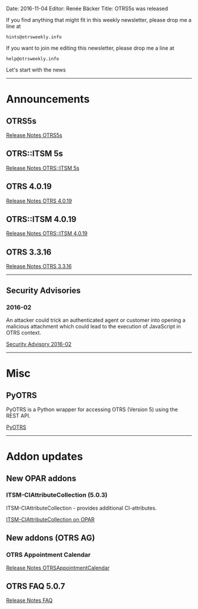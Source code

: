 Date: 2016-11-04
Editor: Renée Bäcker
Title: OTRS5s was released


If you find anything that
might fit in this weekly newsletter, please drop me a line at

`hints@otrsweekly.info`

If you want to join me editing this newsletter, please drop me a line at

`help@otrsweekly.info`

Let's start with the news

<hr>

# Announcements

## OTRS5s

[Release Notes OTRS5s](https://www.otrs.com/release-notes-otrs-5s/)

## OTRS::ITSM 5s

[Release Notes OTRS::ITSM 5s](https://www.otrs.com/release-notes-otrsitsm-module-5s/)

## OTRS 4.0.19

[Release Notes OTRS 4.0.19](https://www.otrs.com/release-notes-otrs-4-patch-level-19/)

## OTRS::ITSM 4.0.19

[Release Notes OTRS::ITSM 4.0.19](https://www.otrs.com/release-notes-otrsitsm-module-4-patch-level-19/)

## OTRS 3.3.16

[Release Notes OTRS 3.3.16](https://www.otrs.com/release-notes-otrs-3-3-16/)

<hr>

## Security Advisories

### 2016-02

An attacker could trick an authenticated agent or customer into opening a malicious attachment which could lead to the execution of JavaScript in OTRS context.

[Security Advisory 2016-02](https://www.otrs.com/security-advisory-2016-02-security-update-otrs/)

<hr>

# Misc

## PyOTRS

PyOTRS is a Python wrapper for accessing OTRS (Version 5) using the REST API.

[PyOTRS](https://gitlab.com/rhab/PyOTRS/)

<hr>

# Addon updates

## New OPAR addons

### ITSM-CIAttributeCollection (5.0.3)

ITSM-CIAttributeCollection - provides additional CI-attributes.

[ITSM-CIAttributeCollection on OPAR](http://opar.perl-services.de/dist/ITSM-CIAttributeCollection)

## New addons (OTRS AG)

### OTRS Appointment Calendar

[Release Notes OTRSAppointmentCalendar](https://www.otrs.com/release-notes-otrs-appointment-calendar-5/)

## OTRS FAQ 5.0.7

[Release Notes FAQ](https://www.otrs.com/release-notes-otrs-faq-5-patch-level-7/)

